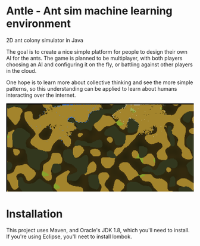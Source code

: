 # Antle - Ant sim machine learning environment
2D ant colony simulator in Java

The goal is to create a nice simple platform for people to design their own AI for the ants. The game is planned to be multiplayer, with both players choosing an AI and configuring it on the fly, or battling against other players in the cloud.

One hope is to learn more about collective thinking and see the more simple patterns, so this understanding can be applied to learn about humans interacting over the internet.

![Early screenshot of the merged scent map](/Antle/screenshots/13.png?raw=true)

# Installation
This project uses Maven, and Oracle's JDK 1.8, which you'll need to install. If you're using Eclipse, you'll neet to install lombok.
